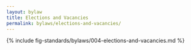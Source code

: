 ```yaml
---
layout: bylaw
title: Elections and Vacancies
permalink: bylaws/elections-and-vacancies/
---
```


{% include fig-standards/bylaws/004-elections-and-vacancies.md %}